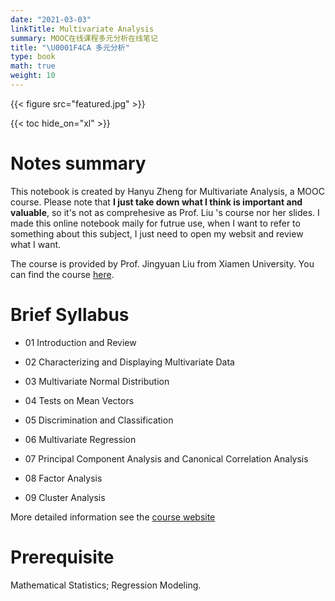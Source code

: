 ```yaml
---
date: "2021-03-03"
linkTitle: Multivariate Analysis
summary: MOOC在线课程多元分析在线笔记
title: "\U0001F4CA 多元分析"
type: book
math: true
weight: 10
---
```


{{< figure src="featured.jpg" >}}

{{< toc hide_on="xl" >}}


# Notes summary

This notebook is  created by Hanyu Zheng for Multivariate Analysis, a MOOC course. Please note that **I just take down what I think is important and valuable**, so it's not as comprehesive as Prof. Liu 's course nor her slides. I made this online notebook maily for futrue use, when I want to refer to something about this subject, I just need to open my websit and review what I want.

The course is provided by Prof. Jingyuan Liu from Xiamen University. You can find the course [here](https://www.icourse163.org/course/XMU1-1461267164). 

# Brief Syllabus

- 01 Introduction and Review

- 02 Characterizing and Displaying Multivariate Data

- 03 Multivariate Normal Distribution

- 04 Tests on Mean Vectors

- 05 Discrimination and Classification

- 06 Multivariate Regression

- 07 Principal Component Analysis and Canonical Correlation Analysis

- 08 Factor Analysis

- 09 Cluster Analysis

More detailed information see the [course website](https://www.icourse163.org/course/XMU1-1461267164)

# Prerequisite

Mathematical Statistics; Regression Modeling.
